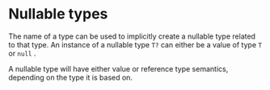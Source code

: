 # Nullable types

The name of a type can be used to implicitly create a nullable type related to that type. An instance of a nullable type `T?` can either be a value of type `T` or `null` .

A nullable type will have either value or reference type semantics, depending on the type it is based on.